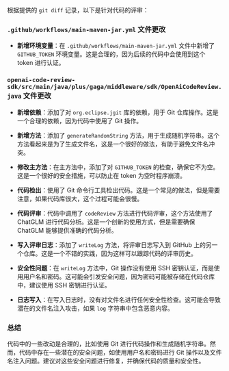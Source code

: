 根据提供的 `git diff` 记录，以下是针对代码的评审：

### `.github/workflows/main-maven-jar.yml` 文件更改

- **新增环境变量**：在 `.github/workflows/main-maven-jar.yml` 文件中新增了 `GITHUB_TOKEN` 环境变量。这是合理的，因为后续的代码中会使用到这个 token 进行认证。

### `openai-code-review-sdk/src/main/java/plus/gaga/middleware/sdk/OpenAiCodeReview.java` 文件更改

- **新增依赖**：添加了对 `org.eclipse.jgit` 库的依赖，用于 Git 仓库操作。这是一个合理的依赖，因为代码中使用了 Git 操作。
  
- **新增方法**：添加了 `generateRandomString` 方法，用于生成随机字符串。这个方法看起来是为了生成文件名，这是一个很好的做法，有助于避免文件名冲突。

- **修改主方法**：在主方法中，添加了对 `GITHUB_TOKEN` 的检查，确保它不为空。这是一个很好的安全措施，可以防止在 token 为空时程序崩溃。

- **代码检出**：使用了 Git 命令行工具检出代码。这是一个常见的做法，但是需要注意，如果代码库很大，这个过程可能会很慢。

- **代码评审**：代码中调用了 `codeReview` 方法进行代码评审，这个方法使用了 ChatGLM 进行代码分析。这是一个创新的使用方式，但是需要确保 ChatGLM 能够提供准确的代码分析。

- **写入评审日志**：添加了 `writeLog` 方法，将评审日志写入到 GitHub 上的另一个仓库。这是一个不错的实践，因为这样可以跟踪代码的评审历史。

- **安全性问题**：在 `writeLog` 方法中，Git 操作没有使用 SSH 密钥认证，而是使用用户名和密码。这可能会引发安全问题，因为密码可能被存储在代码仓库中，建议使用 SSH 密钥进行认证。

- **日志写入**：在写入日志时，没有对文件名进行任何安全性检查。这可能会导致潜在的文件名注入攻击，如果 `log` 字符串中包含恶意内容。

### 总结

代码中的一些改动是合理的，比如使用 Git 进行代码操作和生成随机字符串。然而，代码中存在一些潜在的安全问题，如使用用户名和密码进行 Git 操作以及文件名注入问题。建议对这些安全问题进行修复，并确保代码的质量和安全性。